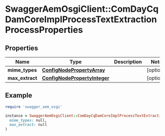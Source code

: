 # SwaggerAemOsgiClient::ComDayCqDamCoreImplProcessTextExtractionProcessProperties

## Properties

| Name | Type | Description | Notes |
| ---- | ---- | ----------- | ----- |
| **mime_types** | [**ConfigNodePropertyArray**](ConfigNodePropertyArray.md) |  | [optional] |
| **max_extract** | [**ConfigNodePropertyInteger**](ConfigNodePropertyInteger.md) |  | [optional] |

## Example

```ruby
require 'swagger_aem_osgi'

instance = SwaggerAemOsgiClient::ComDayCqDamCoreImplProcessTextExtractionProcessProperties.new(
  mime_types: null,
  max_extract: null
)
```

